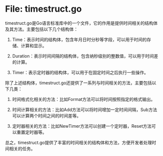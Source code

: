 # File: timestruct.go

timestruct.go是Go语言标准库中的一个文件，它的作用是提供时间相关的结构体及其方法。主要包括以下几个结构体：

1. Time：表示时间的结构体，包含年月日时分秒等字段，可以用于时间的存储、计算和显示。

2. Duration：表示时间间隔的结构体，包含纳秒级别的整数值，可以用于时间差的计算。

3. Timer：表示定时器的结构体，可以用于在固定时间之后执行一些操作。

除了上述结构体，timestruct.go还提供了一系列与时间相关的方法，主要包括以下几类：

1. 时间格式化相关的方法：比如Format方法可以将时间按照指定的格式输出。

2. 时间计算相关的方法：比如Add方法可以将时间增加一定时间间隔，Sub方法可以计算两个时间之间的时间差等。

3. 定时器相关的方法：比如NewTimer方法可以创建一个定时器，Reset方法可以重置定时器等。

总之，timestruct.go提供了丰富的时间相关的结构体和方法，方便开发者处理时间相关的任务。

